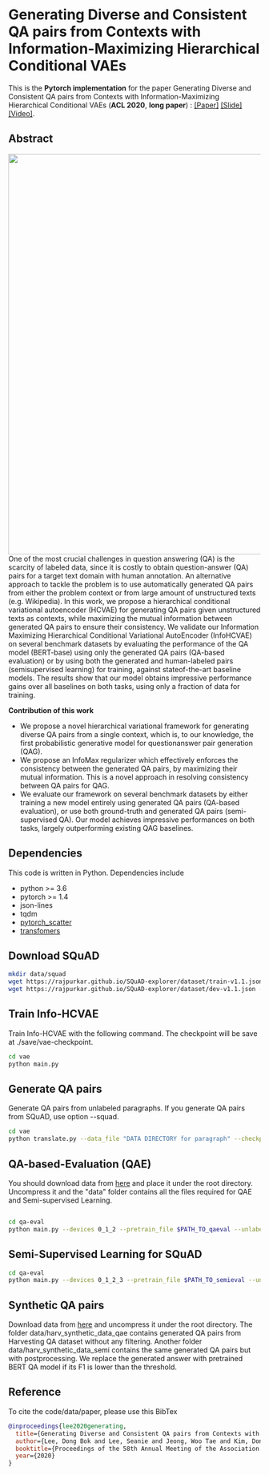 # Generating Diverse and Consistent QA pairs from Contexts with Information-Maximizing Hierarchical Conditional VAEs
This is the **Pytorch implementation** for the paper Generating Diverse and Consistent QA pairs from Contexts with
Information-Maximizing Hierarchical Conditional VAEs (**ACL 2020**, **long paper**) :
[[Paper]](https://www.aclweb.org/anthology/2020.acl-main.20/) [[Slide]](https://drive.google.com/file/d/17oakiVKIaQ1Y_hSCkGfUIp8P6ORSYjjz/view?usp=sharing) [[Video]](https://slideslive.com/38928851/generating-diverse-and-consistent-qa-pairs-from-contexts-with-informationmaximizing-hierarchical-conditional-vaes).



## Abstract
<img align="middle" width="800" src="https://github.com/seanie12/Info-HCVAE/blob/master/images/concept.png">
One of the most crucial challenges in question answering (QA) is the scarcity of labeled data, since it is costly to obtain question-answer (QA) pairs for a target text domain with human annotation. An alternative approach to
tackle the problem is to use automatically generated QA pairs from either the problem context or from large amount of unstructured texts (e.g. Wikipedia). In this work, we propose a hierarchical conditional variational autoencoder
(HCVAE) for generating QA pairs given unstructured texts as contexts, while maximizing
the mutual information between generated QA pairs to ensure their consistency. We validate
our Information Maximizing Hierarchical Conditional Variational AutoEncoder (InfoHCVAE) on several benchmark datasets by
evaluating the performance of the QA model (BERT-base) using only the generated QA pairs (QA-based evaluation) or by using both the generated and human-labeled pairs (semisupervised learning) for training, against stateof-the-art baseline models. The results show that our model obtains impressive performance gains over all baselines on both tasks,
using only a fraction of data for training.

__Contribution of this work__
- We propose a novel hierarchical variational framework for generating diverse QA pairs from a single context, which is, to our knowledge, the first probabilistic generative model for questionanswer pair generation (QAG). 
- We propose an InfoMax regularizer which effectively enforces the consistency between the
generated QA pairs, by maximizing their mutual information. This is a novel approach in resolving consistency between QA pairs for QAG.
- We evaluate our framework on several benchmark datasets by either training a new model entirely using generated QA pairs (QA-based evaluation), or use both ground-truth and generated QA pairs (semi-supervised QA). Our model
achieves impressive performances on both tasks, largely outperforming existing QAG baselines.


## Dependencies
This code is written in Python. Dependencies include
* python >= 3.6
* pytorch >= 1.4
* json-lines
* tqdm
* [pytorch_scatter](https://github.com/rusty1s/pytorch_scatter)
* [transfomers](https://github.com/huggingface/transformers)


## Download SQuAD 
```bash
mkdir data/squad 
wget https://rajpurkar.github.io/SQuAD-explorer/dataset/train-v1.1.json -O ./data/squad/train-v1.1.json
wget https://rajpurkar.github.io/SQuAD-explorer/dataset/dev-v1.1.json -O ./data/squad/dev-v1.1.json
```



## Train Info-HCVAE
Train Info-HCVAE with the following command. The checkpoint will be save at ./save/vae-checkpoint.
```bash
cd vae
python main.py
```
## Generate QA pairs 
Generate QA pairs from unlabeled paragraphs. If you generate QA pairs from SQuAD, use option --squad.
```bash
cd vae
python translate.py --data_file "DATA DIRECTORY for paragraph" --checkpoint "directory for Info-HCVAE model" --output_file "output file directory" --k "the number of QA pairs to sample for each paragraph" --ratio "the percentage of context to use"
```


## QA-based-Evaluation (QAE) 
You should download data from [here](https://drive.google.com/file/d/1CdhslOycNFDwnDo7e8c7GaxvYxHrUlFG/view?usp=sharing) and place it under the root directory. Uncompress it and the "data" folder contains all the files required for QAE and Semi-supervised Learning.
```bash

cd qa-eval
python main.py --devices 0_1_2 --pretrain_file $PATH_TO_qaeval --unlabel_ratio 0.1 --lazy_loader --batch_size 24
```

## Semi-Supervised Learning for SQuAD
```bash
cd qa-eval
python main.py --devices 0_1_2_3 --pretrain_file $PATH_TO_semieval --unlabel_ratio 1.0 --lazy_loader --batch_size 32
```

## Synthetic QA pairs
Download data from [here]() and uncompress it under the root directory. The folder data/harv_synthetic_data_qae contains generated QA pairs from Harvesting QA dataset without any filtering. Another folder data/harv_synthetic_data_semi contains the same generated QA pairs but with postprocessing. We replace the generated answer with pretrained BERT QA model if its F1 is lower than the threshold.


## Reference
To cite the code/data/paper, please use this BibTex
```bibtex
@inproceedings{lee2020generating,
  title={Generating Diverse and Consistent QA pairs from Contexts with Information-Maximizing Hierarchical Conditional VAEs},
  author={Lee, Dong Bok and Lee, Seanie and Jeong, Woo Tae and Kim, Donghwan and Hwang, Sung Ju},
  booktitle={Proceedings of the 58th Annual Meeting of the Association for Computational Linguistics},
  year={2020}
}
```
